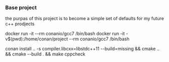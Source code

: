 ### Base project

the purpas of this project is to become a simple set of defaults for my future c++ prodjects



docker run -it --rm conanio/gcc7 /bin/bash
docker run -it -v$(pwd):/home/conan/project --rm conanio/gcc7 /bin/bash

conan install .. -s compiler.libcxx=libstdc++11 --build=missing && cmake .. && cmake --build . && make cppcheck